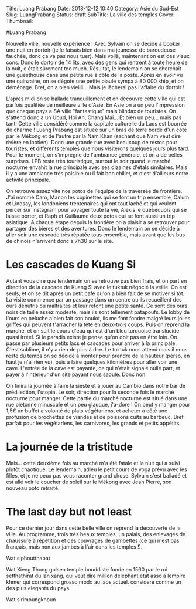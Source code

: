 Title: Luang Prabang
Date: 2018-12-12 10:40
Category: Asie du Sud-Est
Slug: LuangPrabang
Status: draft
SubTitle: La ville des temples
Cover: 
Thumbnail: 

#Luang Prabang

Nouvelle ville, nouvelle expérience ! Avec Sylvain on se décide à booker une nuit en dortoir (je le faisais bien dans ma jeunesse de baroudeuse fauchée, donc ça va pas nous tuer). Mais voilà, maintenant on est des vieux cons. Donc le dortoir de 14 lits, avec des gens qui rentrent à toute heure de la nuit, c'était sûrement too much. Résultat, le lendemain on se cherchait une guesthouse dans une petite rue à côté de la poste. Après en avoir vu une quinzaine, on se dégote une petite piaule sympa à 80 000 khip, et on déménage. Bref, on a bien vieilli... Mais je lâcherai pas l'affaire du dortoir !

L'après midi on se ballade tranquillement et on découvre cette ville qui est parfois qualifiée de meilleure ville d'Asie. En Asie on a un peu l'impression que chaque pays a SA ville "fantastique" mais blindax de touristes. On s'attend donc à un Ubud, Hoi An, Chang Mai... Et bien un peu... mais pas tant! Cette ville considéré comme la capitale culturelle du Laos est bourrée de charme ! Luang Prabang est située sur un bras de terre bordé d'un coté par le Mékong et de l'autre par la Nam Khan (sachant que Nam veut dire rivière en laotien). Donc une grande rue avec beaucoup de restos pour touristes, et différents temples que nous visiterons quelques jours plus tard. Pour le moment, on s'imprègne de l'ambiance générale, et on a de belles surprises. LPB reste très touristique, surtout le soir quand le marché nocturne envahit la rue principale avec ses dizaines d'étals similaires. Mais il y a une ambiance très paisible ou il fait bon chiller, et c'est d'ailleurs notre activité principale. 

On retrouve assez vite nos potos de l'équipe de la traversée de frontière. J'ai nommé Caro, Manon les copinettes qui se font un trip ensemble, Calum et Lindsay, les londoniens trentenaires qui ont tout laché et qui veulent percer sur instagram pour voyager toute la vie, Alexis le québequois qui se laisse porter, et Raph et Guillaume deux potos qui se font aussi un trip asiatique. A chaque étape depuis la frontière on a plaisir a se retrouver pour partager des bières et des aventures. Donc le lendemain on se décide à aller voir une cascade très réputée tous ensemble, mais avant que les bus de chinois n'arrivent donc a 7h30 sur le site. 

# Les cascades de Kuang Si

Autant vous dire que lendemain on se retrouve pas bien frais, et on part en direction de la cascade de Kuang Si avec le tuktuk négocié la veille. On est seuls, et on se dit après un petit café qu'on a bien fait de se motiver si tôt. La visite commence par un passage dans un centre ou ils recueillent des ours dénutris ou maltraités et leur refont une petite santé. Ce sont des ours noirs de taille assez modeste, mais ils sont tellement patapoufs. Le lobby de l'ours en peluche a bien fait son boulot, ils me font fondre malgré leurs jolies griffes qui peuvent t'arracher la tête en deux-trois coups.
Puis on reprend la marche, et on suit le cours d'eau qui est d'un bleu turquoise translucide quasi irréel. Si le paradis existe je pense qu'on doit pas en être loin. On passe par plusieurs petits lacs et cascades pour arriver à la principale. C'est sublime, il n'y a rien de plus à dire. 
Le tuktuk nous attend mais il nous reste du temps on se décide à monter pour prendre de la hauteur (perso, en haut je n'ai rien vu), puis à faire quelques kilomètres pour aller voir une cave. L'entrée de la cave est payante, ce qui n'était signalé nulle part, et payer à l'intérieur d'un site payant nous saoule. Donc non. 

On finira la journée à faire la sieste et à jouer au Cambio dans notre bar de prédilection, l'utopia. Le soir, direction pour la seconde fois le marché nocturne pour manger. Cette partie du marché nocturne est situé dans une rue pietonne minuscule et un peu glauque, j'a-dore ! On peut y manger pour 1,5€ un buffet à volonté de plats végétariens, et acheter à côté une profusion de brochettes de viandes et de poissons cuits au barbeuc. Bref parfait pour les végétariens, les carnivores, les grands et petits appétits. 

# La journée de la tristitude

Mais... cette deuxième fois au marché m'a été fatale et la nuit qui a suivi plutôt chaotique. Le lendemain, adieu le petit cours de yoga prévu avec les filles, et je ne peux pas vous raconter grand chose. Sylvain s'est balladé et est allé voir le coucher de soleil sur le Mékong avec Jean Pierre, son nouveau poto retraité. 

# The last day but not least

Pour ce dernier jour dans cette belle ville on reprend la découverte de la ville. Au programme, trois très beaux temples, un palais, des enlevages de chaussure à répétition et des couvrages de gambettes (ce qui n'est pas français, mais non aux jambes à l'air dans les temples !).

Wat siphoutthabat



Wat Xieng Thong  golsen temple bouddiste
fonde en 1560 par le roi setthathirat du lan xang, qui veut dire million delephant etat asso a lempire khmer qui correspond grosso modo au laos actuel. considere comme un des plus elegants du pays

Wat sirimoungkhoun



